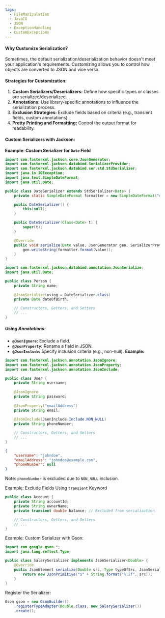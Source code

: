```yaml
---
tags:
  - FileManipulation
  - JavaIO
  - JSON
  - ExceptionHandling
  - CustomExceptions
---
```


#### **Why Customize Serialization?**
Sometimes, the default serialization/deserialization behavior doesn't meet your application's requirements. Customizing allows you to control how objects are converted to JSON and vice versa.

#### **Strategies for Customization:**
1. **Custom Serializers/Deserializers:** Define how specific types or classes are serialized/deserialized.
2. **Annotations:** Use library-specific annotations to influence the serialization process.
3. **Exclusion Strategies:** Exclude fields based on criteria (e.g., transient fields, custom annotations).
4. **Pretty Printing and Formatting:** Control the output format for readability.
#### **Custom Serializers with Jackson:**
**Example: Custom Serializer for `Date` Field**
```java
import com.fasterxml.jackson.core.JsonGenerator;
import com.fasterxml.jackson.databind.SerializerProvider;
import com.fasterxml.jackson.databind.ser.std.StdSerializer;
import java.io.IOException;
import java.text.SimpleDateFormat;
import java.util.Date;

public class DateSerializer extends StdSerializer<Date> {
    private static SimpleDateFormat formatter = new SimpleDateFormat("dd-MM-yyyy");

    public DateSerializer() {
        this(null);
    }

    public DateSerializer(Class<Date> t) {
        super(t);
    }

    @Override
    public void serialize(Date value, JsonGenerator gen, SerializerProvider provider) throws IOException {
        gen.writeString(formatter.format(value));
    }
}
```
```java
import com.fasterxml.jackson.databind.annotation.JsonSerialize;
import java.util.Date;

public class Person {
    private String name;
    
    @JsonSerialize(using = DateSerializer.class)
    private Date dateOfBirth;

    // Constructors, Getters, and Setters
    // ...
}
```
##### **Using Annotations:**
- **`@JsonIgnore`:** Exclude a field.
- **`@JsonProperty`:** Rename a field in JSON.
- **`@JsonInclude`:** Specify inclusion criteria (e.g., non-null).
**Example:**
```java
import com.fasterxml.jackson.annotation.JsonIgnore;
import com.fasterxml.jackson.annotation.JsonProperty;
import com.fasterxml.jackson.annotation.JsonInclude;

public class User {
    private String username;
    
    @JsonIgnore
    private String password;
    
    @JsonProperty("emailAddress")
    private String email;
    
    @JsonInclude(JsonInclude.Include.NON_NULL)
    private String phoneNumber;

    // Constructors, Getters, and Setters
    // ...
}
```
```Json
{
    "username": "johndoe",
    "emailAddress": "johndoe@example.com",
    "phoneNumber": null
}
```
Note: `phoneNumber` is excluded due to `NON_NULL` inclusion.

Example: Exclude Fields Using `transient` Keyword
```java
public class Account {
    private String accountId;
    private String ownerName;
    private transient double balance; // Excluded from serialization

    // Constructors, Getters, and Setters
    // ...
}
```
Example: Custom Serializer with Gson:
```java
import com.google.gson.*;
import java.lang.reflect.Type;

public class SalarySerializer implements JsonSerializer<Double> {
    @Override
    public JsonElement serialize(Double src, Type typeOfSrc, JsonSerializationContext context) {
        return new JsonPrimitive("$" + String.format("%.2f", src));
    }
}
```
Register the Serializer:
```java
Gson gson = new GsonBuilder()
    .registerTypeAdapter(Double.class, new SalarySerializer())
    .create();
```